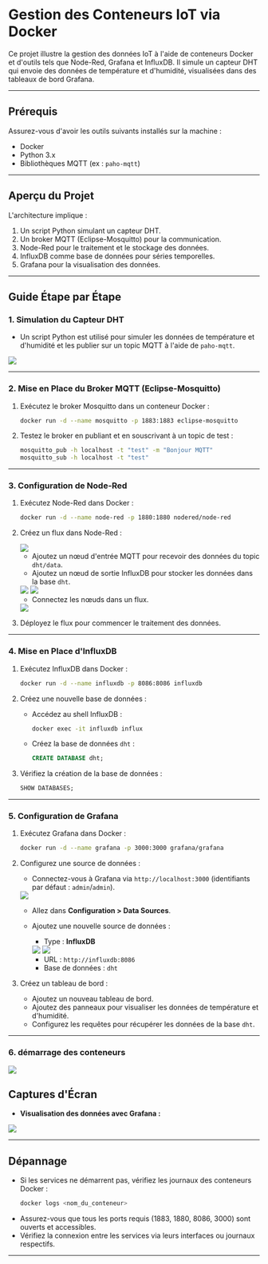 
# Gestion des Conteneurs IoT via Docker

Ce projet illustre la gestion des données IoT à l'aide de conteneurs Docker et d'outils tels que Node-Red, Grafana et InfluxDB. Il simule un capteur DHT qui envoie des données de température et d'humidité, visualisées dans des tableaux de bord Grafana.

---

## Prérequis

Assurez-vous d'avoir les outils suivants installés sur la machine :
- Docker
- Python 3.x
- Bibliothèques MQTT (ex : `paho-mqtt`)

---

## Aperçu du Projet

L'architecture implique :
1. Un script Python simulant un capteur DHT.
2. Un broker MQTT (Eclipse-Mosquitto) pour la communication.
3. Node-Red pour le traitement et le stockage des données.
4. InfluxDB comme base de données pour séries temporelles.
5. Grafana pour la visualisation des données.

---

## Guide Étape par Étape

### 1. Simulation du Capteur DHT
- Un script Python est utilisé pour simuler les données de température et d'humidité et les publier sur un topic MQTT à l'aide de `paho-mqtt`.

<img src="img/image15.png">

---

### 2. Mise en Place du Broker MQTT (Eclipse-Mosquitto)
1. Exécutez le broker Mosquitto dans un conteneur Docker :
   ```bash
   docker run -d --name mosquitto -p 1883:1883 eclipse-mosquitto
   ```

2. Testez le broker en publiant et en souscrivant à un topic de test :
   ```bash
   mosquitto_pub -h localhost -t "test" -m "Bonjour MQTT"
   mosquitto_sub -h localhost -t "test"
   ```

---

### 3. Configuration de Node-Red
1. Exécutez Node-Red dans Docker :
   ```bash
   docker run -d --name node-red -p 1880:1880 nodered/node-red
   ```

2. Créez un flux dans Node-Red :

   <img src="img/image1.png">

   - Ajoutez un nœud d'entrée MQTT pour recevoir des données du topic `dht/data`.
   - Ajoutez un nœud de sortie InfluxDB pour stocker les données dans la base `dht`.

   <img src="img/image2.png">
   <img src="img/image3.png">

   - Connectez les nœuds dans un flux.

   <img src="img/image4.png">

3. Déployez le flux pour commencer le traitement des données.

---

### 4. Mise en Place d'InfluxDB
1. Exécutez InfluxDB dans Docker :
   ```bash
   docker run -d --name influxdb -p 8086:8086 influxdb
   ```

2. Créez une nouvelle base de données :
   - Accédez au shell InfluxDB :
     ```bash
     docker exec -it influxdb influx
     ```
   - Créez la base de données `dht` :
     ```sql
     CREATE DATABASE dht;
     ```

3. Vérifiez la création de la base de données :
   ```sql
   SHOW DATABASES;
   ```
---

### 5. Configuration de Grafana
1. Exécutez Grafana dans Docker :
   ```bash
   docker run -d --name grafana -p 3000:3000 grafana/grafana
   ```

2. Configurez une source de données :
   - Connectez-vous à Grafana via `http://localhost:3000` (identifiants par défaut : `admin`/`admin`).

   <img src="img/image6.png">

   - Allez dans **Configuration > Data Sources**.
   - Ajoutez une nouvelle source de données :
     - Type : **InfluxDB**

     <img src="img/image7.png">
     <img src="img/image12.png">

     - URL : `http://influxdb:8086`
     - Base de données : `dht`

3. Créez un tableau de bord :
   - Ajoutez un nouveau tableau de bord.
   - Ajoutez des panneaux pour visualiser les données de température et d'humidité.
   - Configurez les requêtes pour récupérer les données de la base `dht`.

---
### 6. démarrage des conteneurs
<img src="img/image.png">

## Captures d'Écran
- **Visualisation des données avec Grafana :**
<img src="img/image13.png">
  

---

## Dépannage
- Si les services ne démarrent pas, vérifiez les journaux des conteneurs Docker :
  ```bash
  docker logs <nom_du_conteneur>
  ```
- Assurez-vous que tous les ports requis (1883, 1880, 8086, 3000) sont ouverts et accessibles.
- Vérifiez la connexion entre les services via leurs interfaces ou journaux respectifs.

---
